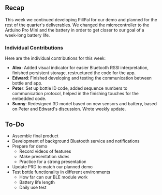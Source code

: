 ## Recap
This week we continued developing PillPal for our demo and planned for the rest of the quarter's deliverables. We changed the microcontroller to the Arduino Pro Mini and the battery in order to get closer to our goal of a week-long battery life.

### Individual Contributions
Here are the individual contributions for this week:

- **Alex**: Added visual indicator for easier Bluetooth RSSI interpretation, finished persistent storage, restructured the code for the app.
- **Edward**: Finished developing and testing the communication between bottle and app.
- **Peter**: Set up bottle ID code, added sequence numbers to communication protocol, helped in the finishing touches for the embedded code.
- **Sunny**: Redesigned 3D model based on new sensors and battery, based on Peter and Edward's discussion. Wrote weekly update.

## To-Do
- Assemble final product
- Development of background Bluetooth service and notifications
- Prepare for demo
    - Record videos of features
    - Make presentation slides
    - Practice for a strong presentation
- Update PRD to match our planned demo
- Test bottle functionality in different environments
    - How far can our BLE module work
    - Battery life length
    - Daily use test
